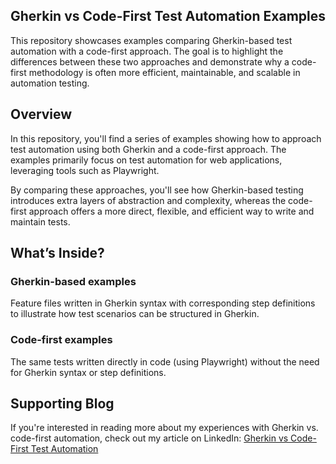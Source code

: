 ## Gherkin vs Code-First Test Automation Examples
This repository showcases examples comparing Gherkin-based test automation with a code-first approach. The goal is to highlight the differences between these two approaches and demonstrate why a code-first methodology is often more efficient, maintainable, and scalable in automation testing.

## Overview
In this repository, you'll find a series of examples showing how to approach test automation using both Gherkin and a code-first approach. The examples primarily focus on test automation for web applications, leveraging tools such as Playwright.

By comparing these approaches, you'll see how Gherkin-based testing introduces extra layers of abstraction and complexity, whereas the code-first approach offers a more direct, flexible, and efficient way to write and maintain tests.

## What’s Inside?
### Gherkin-based examples
Feature files written in Gherkin syntax with corresponding step definitions to illustrate how test scenarios can be structured in Gherkin.

### Code-first examples
The same tests written directly in code (using Playwright) without the need for Gherkin syntax or step definitions.

 
## Supporting Blog
If you're interested in reading more about my experiences with Gherkin vs. code-first automation, check out my article on LinkedIn: [Gherkin vs Code-First Test Automation](https://www.linkedin.com/pulse/cutting-through-noise-case-against-gherkin-elliott-hrynacz-6gruc)